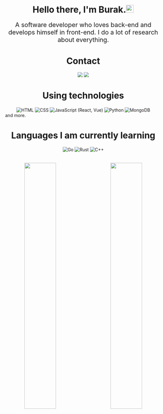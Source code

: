 <h1 align="center">Hello there, I'm Burak.<img src="https://media.giphy.com/media/hvRJCLFzcasrR4ia7z/giphy.gif" width="25px"></h1>
<p align="center" style="text-align: center; font-size: 20px;">A software developer who loves back-end and develops himself in front-end. I do a lot of research about everything.</p>


<div>
	<h1 align="center">Contact
  </h1>
</div>

<div align="center">
    <a href="https://discord.com/users/919628220511432744" target="_blank"><img src="https://shields.io/badge/Discord-111111.svg?&style=for-the-badge&logo=discord"></a>
    <a href="https://github.com/arwellbk" target="_blank"><img src="https://shields.io/badge/GitHub-111111.svg?&style=for-the-badge&logo=github"></a>
</div>

<div>
<h1 align="center">
  Using technologies
  </h1></div>
<div align="center">
    <img alt="HTML" align="center" src="https://img.shields.io/badge/-HTML5-E34F26?style=for-the-badge&logo=html5&logoColor=white"/>
    <img alt="CSS" align="center" src="https://img.shields.io/badge/-CSS3-264de4?style=for-the-badge&logo=css3&logoColor=white"/>
    <img alt="JavaScript (React, Vue)" align="center" src="https://img.shields.io/badge/-Javascript-edb200?style=for-the-badge&logo=javascript&logoColor=white"/>
    <img alt="Python" align="center" src="https://img.shields.io/badge/Python-0078d7.svg?style=for-the-badge&logo=python&logoColor=white"/>
    <img alt="MongoDB" align="center" src ="https://img.shields.io/badge/MongoDB-%234ea94b.svg?style=for-the-badge&logo=mongodb&logoColor=white"/>
    <br>
	</div>
and more.
	<h1 align="center">Languages I am currently learning</h1>
	<div align="center">
		<img alt="Go" align="center" src="https://img.shields.io/badge/Go-0384fc.svg?style=for-the-badge&logo=go&logoColor=white"/>
		<img alt="Rust" align="center" src="https://img.shields.io/badge/Rust-ff3f0f.svg?style=for-the-badge&logo=rust&logoColor=white"/>
		<img alt="C++" align="center" src="https://img.shields.io/badge/C++-004cff.svg?style=for-the-badge&logo=cplusplus&logoColor=white"/>
	</div>
<br><br>


<div align="center">
<img align="left" width="45%" src="https://github-readme-stats.vercel.app/api?username=arwellbk&theme=dark&hide_border=true">
<img width="45%" align="right" src="https://github-readme-stats.vercel.app/api/top-langs/?username=arwellbk&theme=dark&hide_border=true&layout=compact">
</div>

